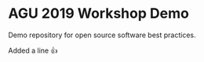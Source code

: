 # AGU 2019 Workshop Demo

Demo repository for open source software best practices.

Added a line :+1:
